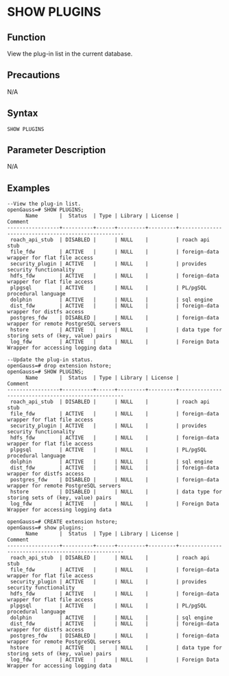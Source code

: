 # SHOW PLUGINS

## Function<a name="en-us_topic_0283137542_en-us_topic_0237122167_en-us_topic_0059778902_s86b6c9741c7741d3976c5e358e8d5486"></a>

View the plug-in list in the current database.

## Precautions<a name="en-us_topic_0283137542_en-us_topic_0237122167_en-us_topic_0059778902_sdd2da7fe44624eb99ee77013ff96c6bd"></a>

N/A

## Syntax<a name="en-us_topic_0283137542_en-us_topic_0237122167_en-us_topic_0059778902_se242be9719f44731b261539dbd42d7b9"></a>

```
SHOW PLUGINS
```

## Parameter Description<a name="en-us_topic_0283137542_en-us_topic_0237122167_en-us_topic_0059778902_s06dfa4f09bfd4e0d9826a80e6a91b0a6"></a>

N/A

## Examples<a name="en-us_topic_0283137542_en-us_topic_0237122167_en-us_topic_0059778902_sfff14489321642278317cf06cd89810d"></a>

```
--View the plug-in list.
openGauss=# SHOW PLUGINS;
      Name       |  Status  | Type | Library | License |                      Comment                       
-----------------+----------+------+---------+---------+----------------------------------------------------
 roach_api_stub  | DISABLED |      | NULL    |         | roach api stub
 file_fdw        | ACTIVE   |      | NULL    |         | foreign-data wrapper for flat file access
 security_plugin | ACTIVE   |      | NULL    |         | provides security functionality
 hdfs_fdw        | ACTIVE   |      | NULL    |         | foreign-data wrapper for flat file access
 plpgsql         | ACTIVE   |      | NULL    |         | PL/pgSQL procedural language
 dolphin         | ACTIVE   |      | NULL    |         | sql engine
 dist_fdw        | ACTIVE   |      | NULL    |         | foreign-data wrapper for distfs access
 postgres_fdw    | DISABLED |      | NULL    |         | foreign-data wrapper for remote PostgreSQL servers
 hstore          | ACTIVE   |      | NULL    |         | data type for storing sets of (key, value) pairs
 log_fdw         | ACTIVE   |      | NULL    |         | Foreign Data Wrapper for accessing logging data

--Update the plug-in status.
openGauss=# drop extension hstore;
openGauss=# SHOW PLUGINS;
      Name       |  Status  | Type | Library | License |                      Comment                       
-----------------+----------+------+---------+---------+----------------------------------------------------
 roach_api_stub  | DISABLED |      | NULL    |         | roach api stub
 file_fdw        | ACTIVE   |      | NULL    |         | foreign-data wrapper for flat file access
 security_plugin | ACTIVE   |      | NULL    |         | provides security functionality
 hdfs_fdw        | ACTIVE   |      | NULL    |         | foreign-data wrapper for flat file access
 plpgsql         | ACTIVE   |      | NULL    |         | PL/pgSQL procedural language
 dolphin         | ACTIVE   |      | NULL    |         | sql engine
 dist_fdw        | ACTIVE   |      | NULL    |         | foreign-data wrapper for distfs access
 postgres_fdw    | DISABLED |      | NULL    |         | foreign-data wrapper for remote PostgreSQL servers
 hstore          | DISABLED |      | NULL    |         | data type for storing sets of (key, value) pairs
 log_fdw         | ACTIVE   |      | NULL    |         | Foreign Data Wrapper for accessing logging data

openGauss=# CREATE extension hstore;
openGauss=# show plugins;
      Name       |  Status  | Type | Library | License |                      Comment                       
-----------------+----------+------+---------+---------+----------------------------------------------------
 roach_api_stub  | DISABLED |      | NULL    |         | roach api stub
 file_fdw        | ACTIVE   |      | NULL    |         | foreign-data wrapper for flat file access
 security_plugin | ACTIVE   |      | NULL    |         | provides security functionality
 hdfs_fdw        | ACTIVE   |      | NULL    |         | foreign-data wrapper for flat file access
 plpgsql         | ACTIVE   |      | NULL    |         | PL/pgSQL procedural language
 dolphin         | ACTIVE   |      | NULL    |         | sql engine
 dist_fdw        | ACTIVE   |      | NULL    |         | foreign-data wrapper for distfs access
 postgres_fdw    | DISABLED |      | NULL    |         | foreign-data wrapper for remote PostgreSQL servers
 hstore          | ACTIVE   |      | NULL    |         | data type for storing sets of (key, value) pairs
 log_fdw         | ACTIVE   |      | NULL    |         | Foreign Data Wrapper for accessing logging data


```
